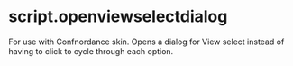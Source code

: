 # script.openviewselectdialog
For use with Confnordance skin.  Opens a dialog for View select instead of having to click to cycle through each option.
